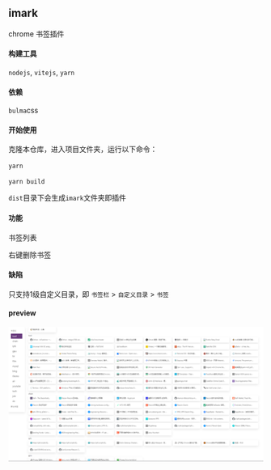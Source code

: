 ## imark 

chrome 书签插件

#### 构建工具

`nodejs`, `vitejs`, `yarn`

#### 依赖

`bulma`css

#### 开始使用

克隆本仓库，进入项目文件夹，运行以下命令：

`yarn` 

`yarn build` 

`dist`目录下会生成`imark`文件夹即插件

#### 功能

书签列表

右键删除书签

#### 缺陷

只支持1级自定义目录，即 `书签栏` > `自定义目录` > `书签`

#### preview

![preview](preview.png)
